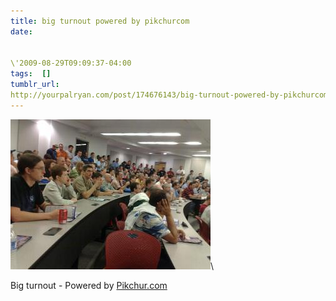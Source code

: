```yaml
---
title: big turnout powered by pikchurcom
date:


\'2009-08-29T09:09:37-04:00  
tags:  [] 
tumblr_url:
http://yourpalryan.com/post/174676143/big-turnout-powered-by-pikchurcom
---
```

![](/assets/images/tumblr/tumblr_kp53801VKL1qz77obo1_400.jpg)\

Big turnout - Powered by [Pikchur.com](http://Pikchur.com)
